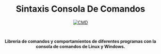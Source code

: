 <h1 align="center"> Sintaxis Consola De Comandos</h1>
<p align="center">
    <a href="https://www.muylinux.com/wp-content/uploads/2011/06/">
        <img src="https://www.muylinux.com/wp-content/uploads/2011/06/StarWars.png" alt="CMD" />
    </a>
</p>   
  <br>
 <p align="center"> <strong>Libreria de comandos y comportamientos de diferentes programas con la consola de comandos de Linux y Windows.</strong>
</p>
